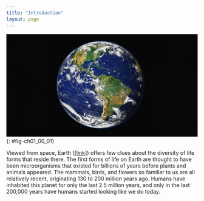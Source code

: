 ```yaml
---
title: "Introduction"
layout: page
---
```



<?cnx.eoc class="summary" title="Sections Summary"?>

<?cnx.eoc class="art-exercise" title="Art Connections"?>

<?cnx.eoc class="multiple-choice" title="Multiple Choice"?>

<?cnx.eoc class="free-response" title="Free Response"?>

 ![A photo depicts Earth from space.](../resources/Figure_01_00_01.jpg "This NASA image is a composite of several satellite-based views of Earth. To make the whole-Earth image, NASA scientists combine observations of different parts of the planet. (credit: modification of work by NASA)"){: #fig-ch01_00_01}

Viewed from space, Earth ([\[link\]](#fig-ch01_00_01)) offers few clues about the diversity of life forms that reside there. The first forms of life on Earth are thought to have been microorganisms that existed for billions of years before plants and animals appeared. The mammals, birds, and flowers so familiar to us are all relatively recent, originating 130 to 200 million years ago. Humans have inhabited this planet for only the last 2.5 million years, and only in the last 200,000 years have humans started looking like we do today.

